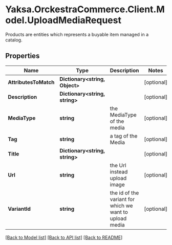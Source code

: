 # Yaksa.OrckestraCommerce.Client.Model.UploadMediaRequest
Products are entities which represents a buyable item managed in a catalog.

## Properties

Name | Type | Description | Notes
------------ | ------------- | ------------- | -------------
**AttributesToMatch** | **Dictionary&lt;string, Object&gt;** |  | [optional] 
**Description** | **Dictionary&lt;string, string&gt;** |  | [optional] 
**MediaType** | **string** | the MediaType of the media | [optional] 
**Tag** | **string** | a tag of the Media | [optional] 
**Title** | **Dictionary&lt;string, string&gt;** |  | [optional] 
**Url** | **string** | the Url instead upload image | [optional] 
**VariantId** | **string** | the id of the variant for which we want to upload media | [optional] 

[[Back to Model list]](../README.md#documentation-for-models) [[Back to API list]](../README.md#documentation-for-api-endpoints) [[Back to README]](../README.md)

